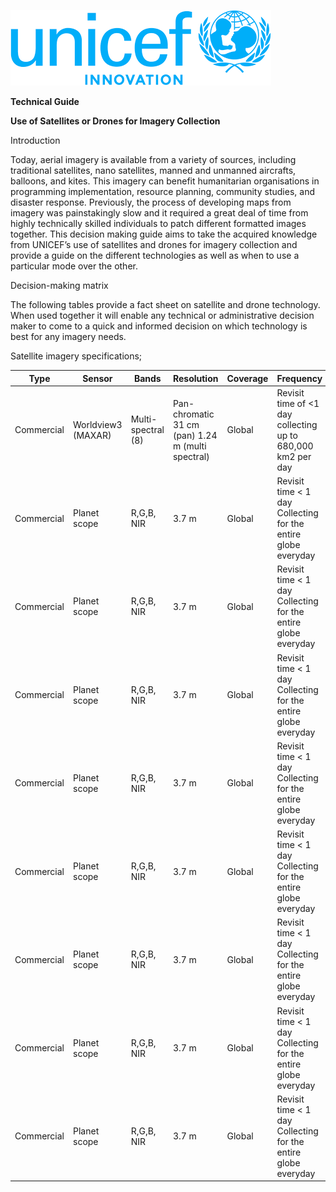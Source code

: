 ![UNICEF logo blue with for every child motto.](/static/images/unicefinnovlogo.png)

**Technical Guide**

**Use of Satellites or Drones for Imagery Collection**

Introduction

Today, aerial imagery is available from a variety of sources, including traditional satellites, nano satellites, manned and unmanned aircrafts, balloons, and kites. This imagery can benefit humanitarian organisations in programming implementation, resource planning, community studies, and disaster response. Previously, the process of developing maps from imagery was painstakingly slow and it required a great deal of time from highly technically skilled individuals to patch different formatted images together.
This decision making guide aims to take the acquired knowledge from UNICEF’s use of satellites and drones for imagery collection and provide a guide on the different technologies as well as when to use a particular mode over the other. 

Decision-making matrix

The following tables provide a fact sheet on satellite and drone technology. When used together it will enable any technical or administrative decision maker to come to a quick and informed decision on which technology is best for any imagery needs. 

Satellite imagery specifications;

| Type | Sensor | Bands | Resolution | Coverage | Frequency |
| -- | -- | -- | -- | -- | -- |
| Commercial | Worldview3 (MAXAR) | Multi-spectral (8) | Pan-chromatic 	31 cm (pan) 1.24 m (multi spectral) | Global | Revisit time of <1 day collecting up to 680,000 km2 per day |
| Commercial | Planet scope | R,G,B, NIR | 3.7 m | Global | Revisit time < 1 day Collecting for the entire globe everyday |
| Commercial | Planet scope | R,G,B, NIR | 3.7 m | Global | Revisit time < 1 day Collecting for the entire globe everyday |
| Commercial | Planet scope | R,G,B, NIR | 3.7 m | Global | Revisit time < 1 day Collecting for the entire globe everyday | 	 
| Commercial | Planet scope | R,G,B, NIR | 3.7 m | Global | Revisit time < 1 day Collecting for the entire globe everyday |  	 	 
| Commercial | Planet scope | R,G,B, NIR | 3.7 m | Global | Revisit time < 1 day Collecting for the entire globe everyday |
| Commercial | Planet scope | R,G,B, NIR | 3.7 m | Global | Revisit time < 1 day Collecting for the entire globe everyday |
| Commercial | Planet scope | R,G,B, NIR | 3.7 m | Global | Revisit time < 1 day Collecting for the entire globe everyday |
| Commercial | Planet scope | R,G,B, NIR | 3.7 m | Global | Revisit time < 1 day Collecting for the entire globe everyday |
